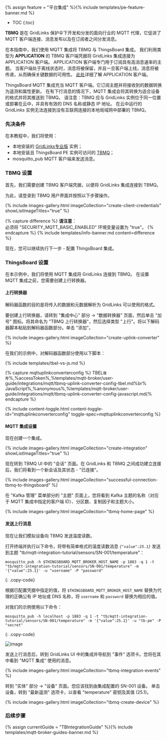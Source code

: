 {% assign feature = "平台集成" %}{% include templates/pe-feature-banner.md %}

* TOC
{:toc}

**TBMQ** 是在 GridLinks 保护伞下开发和分发的面向行业的 MQTT 代理，它促进了 MQTT 客户端连接、消息发布以及在订阅者之间分发消息。

在本指南中，我们使用 MQTT 集成将 TBMQ 与 ThingsBoard 集成。
我们利用类型为 **APPLICATION** 的 TBMQ 客户端凭据将 GridLinks 集成连接为 APPLICATION 客户端。
APPLICATION 客户端专门用于订阅具有高消息速率的主题。
当客户端处于离线状态时，消息将被保留，并且一旦客户端上线，消息将被传递，从而确保关键数据的可用性。
[此处](https://thingsboard.io/docs/mqtt-broker/user-guide/mqtt-client-type/)详细了解 APPLICATION 客户端。

ThingsBoard MQTT 集成充当 MQTT 客户端。它订阅主题并将接收到的数据转换为遥测和属性更新。
在有下行消息的情况下，MQTT 集成会将其转换为适合设备的格式并将其推送到 TBMQ。
请注意：TBMQ 应与 GridLinks 实例位于同一位置或部署在云中，并具有有效的 DNS 名称或静态 IP 地址。
在云中运行的 GridLinks 实例无法连接到没有互联网连接的本地局域网中部署的 TBMQ。

### 先决条件

在本教程中，我们将使用：

- 本地安装的 [ GridLinks专业版](https://thingsboard.io/docs/user-guide/install/pe/installation-options/) 实例；
- 本地安装且 ThingsBoard PE 实例可访问的 [TBMQ](https://thingsboard.io/docs/mqtt-broker/install/installation-options/)；
- mosquitto_pub MQTT 客户端来发送消息。

### TBMQ 设置

首先，我们需要创建 TBMQ 客户端凭据，以便将 GridLinks 集成连接到 TBMQ。

为此，请登录到 TBMQ 用户界面并按照以下步骤操作。

{% include images-gallery.html imageCollection="create-client-credentials" showListImageTitles="true" %}

{% capture difference %}
**请注意**：
<br>
必须将 "SECURITY_MQTT_BASIC_ENABLED" 环境变量设置为 "true"。
{% endcapture %}
{% include templates/info-banner.md content=difference %}

现在，您可以继续执行下一步 - 配置 ThingsBoard 集成。

### ThingsBoard 设置

在本示例中，我们将使用 MQTT 集成将 GridLinks 连接到 TBMQ。
在设置 MQTT 集成之前，您需要创建上行转换器。

#### 上行转换器

解码器函数的目的是将传入的数据和元数据解析为 GridLinks 可以使用的格式。

要创建上行转换器，请转到 "集成中心" 部分 -> "数据转换器" 页面，然后单击 "加号" 图标。将其命名为 "TBMQ 上行转换器"，然后选择类型 "上行"。将以下解码器脚本粘贴到解码器函数部分。单击 "添加"。

{% include images-gallery.html imageCollection="create-uplink-converter" %}

在我们的示例中，对解码器函数部分使用以下脚本：

{% include templates/tbel-vs-js.md %}

{% capture mqttuplinkconverterconfig %}
TBEL<small>推荐</small>%,%accessToken%,%templates/mqtt-broker/user-guide/integrations/mqtt/tbmq-uplink-converter-config-tbel.md%br%
JavaScript<small></small>%,%anonymous%,%templates/mqtt-broker/user-guide/integrations/mqtt/tbmq-uplink-converter-config-javascript.md{% endcapture %}

{% include content-toggle.html content-toggle-id="mqttuplinkconverterconfig" toggle-spec=mqttuplinkconverterconfig %}

#### MQTT 集成设置

现在创建一个集成。

{% include images-gallery.html imageCollection="create-integration" showListImageTitles="true" %}

现在转到 TBMQ UI 中的 "会话" 页面。在 GridLinks 和 TBMQ 之间成功建立连接后，我们将看到一个新会话及其状态 - "已连接"。

{% include images-gallery.html imageCollection="successful-connection-tbmq-to-thingsboard" %}

在 "Kafka 管理" 菜单部分的 "主题" 页面上，您将看到 Kafka 主题的名称（对应于 MQTT 集成中指定的客户端 ID）、分区数、复制因子和主题大小。

{% include images-gallery.html imageCollection="tbmq-home-page" %}

#### 发送上行消息

现在让我们模拟设备向 TBMQ 发送温度读数。

打开终端并执行以下命令，将带有简单格式的温度读数消息 *`{"value":25.1}`* 发送到主题 "tb/mqtt-integration-tutorial/sensors/SN-001/temperature"：

```shell
mosquitto_pub -h $THINGSBOARD_MQTT_BROKER_HOST_NAME -p 1883 -q 1 -t "tb/mqtt-integration-tutorial/sensors/SN-001/temperature" -m '{"value":25.1}' -u "username" -P "password"
```
{: .copy-code}

根据已配置凭据中指定的值，将 `$THINGSBOARD_MQTT_BROKER_HOST_NAME` 替换为代理的正确公有 IP 地址或 DNS 名称，将 `username` 和 `password` 替换为相应的值。

对我们的示例使用以下命令：

```shell
mosquitto_pub -h localhost -p 1883 -q 1 -t "tb/mqtt-integration-tutorial/sensors/SN-001/temperature" -m '{"value":25.1}' -u "tb-pe" -P "secret"
```
{: .copy-code}

![image](/images/mqtt-broker/user-guide/integrations/how-to-connect-tbqm-to-thingsboard/tbmq-uplink-message-1.png)

发送上行消息后，转到 GridLinks UI 中的集成并导航到 "事件" 选项卡。您将在其中看到 "MQTT 集成" 使用的消息。

{% include images-gallery.html imageCollection="tbmq-integration-events" %}

转到 "实体" 部分 -> "设备" 页面。您应该找到由集成配置的 SN-001 设备。
单击设备，转到 "最新遥测" 选项卡，以查看 "temperature" 密钥及其值 (25.1)。

{% include images-gallery.html imageCollection="tbmq-create-device" %}

### 后续步骤

{% assign currentGuide = "TBIntegrationGuide" %}{% include templates/mqtt-broker-guides-banner.md %}